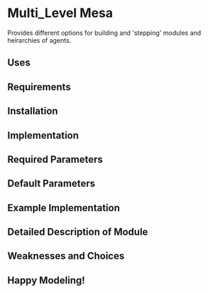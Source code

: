 # Multi_Level Mesa
Provides different options for building and 'stepping' modules and heirarchies of agents. 

## Uses

 

## Requirements

 

## Installation 

## Implementation

 

## Required Parameters 


## Default Parameters 



## Example Implementation



## Detailed Description of Module




            
## Weaknesses and Choices


## Happy Modeling!





    
